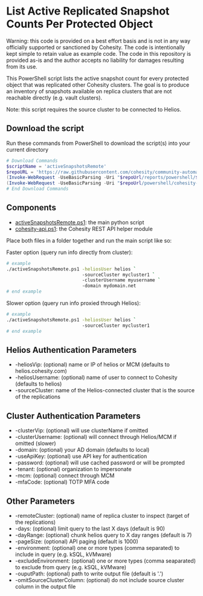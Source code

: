 # List Active Replicated Snapshot Counts Per Protected Object

Warning: this code is provided on a best effort basis and is not in any way officially supported or sanctioned by Cohesity. The code is intentionally kept simple to retain value as example code. The code in this repository is provided as-is and the author accepts no liability for damages resulting from its use.

This PowerShell script lists the active snapshot count for every protected object that was replicated other Cohesity clusters. The goal is to produce an inventory of snapshots available on replica clusters that are not reachable directly (e.g. vault clusters).

Note: this script requires the source cluster to be connected to Helios.

## Download the script

Run these commands from PowerShell to download the script(s) into your current directory

```powershell
# Download Commands
$scriptName = 'activeSnapshotsRemote'
$repoURL = 'https://raw.githubusercontent.com/cohesity/community-automation-samples/main'
(Invoke-WebRequest -UseBasicParsing -Uri "$repoUrl/reports/powershell/$scriptName/$scriptName.ps1").content | Out-File "$scriptName.ps1"; (Get-Content "$scriptName.ps1") | Set-Content "$scriptName.ps1"
(Invoke-WebRequest -UseBasicParsing -Uri "$repoUrl/powershell/cohesity-api/cohesity-api.ps1").content | Out-File cohesity-api.ps1; (Get-Content cohesity-api.ps1) | Set-Content cohesity-api.ps1
# End Download Commands
```

## Components

* [activeSnapshotsRemote.ps1](https://raw.githubusercontent.com/cohesity/community-automation-samples/main/reports/powershell/activeSnapshotsRemote/activeSnapshotsRemote.ps1): the main python script
* [cohesity-api.ps1](https://raw.githubusercontent.com/cohesity/community-automation-samples/main/powershell/cohesity-api/cohesity-api.ps1): the Cohesity REST API helper module

Place both files in a folder together and run the main script like so:

Faster option (query run info directly from cluster):

```bash
# example
./activeSnapshotsRemote.ps1 -heliosUser helios `
                            -sourceCluster mycluster1 `
                            -clusterUsername myusername `
                            -domain mydomain.net
# end example
```

Slower option (query run info proxied through Helios):

```bash
# example
./activeSnapshotsRemote.ps1 -heliosUser helios `
                            -sourceCluster mycluster1
# end example
```

## Helios Authentication Parameters

* -heliosVip: (optional) name or IP of helios or MCM (defaults to helios.cohesity.com)
* -heliosUsername: (optional) name of user to connect to Cohesity (defaults to helios)
* -sourceCluster: name of the Helios-connected cluster that is the source of the replications

## Cluster Authentication Parameters

* -clusterVip: (optional) will use clusterName if omitted
* -clusterUsername: (optional) will connect through Helios/MCM if omitted (slower)
* -domain: (optional) your AD domain (defaults to local)
* -useApiKey: (optional) use API key for authentication
* -password: (optional) will use cached password or will be prompted
* -tenant: (optional) organization to impersonate
* -mcm: (optional) connect through MCM
* -mfaCode: (optional) TOTP MFA code

## Other Parameters

* -remoteCluster: (optional) name of replica cluster to inspect (target of the replications)
* -days: (optional) limit query to the last X days (default is 90)
* -dayRange: (optional) chunk helios query to X day ranges (default is 7)
* -pageSize: (optional) API paging (default is 1000)
* -environment: (optional) one or more types (comma separated) to include in query (e.g. kSQL, kVMware)
* -excludeEnvironment: (optional) one or more types (comma seaparated) to exclude from query  (e.g. kSQL, kVMware)
* -ouputPath: (optional) path to write output file (default is '.')
* -omitSourceClusterColumn: (optional) do not include source cluster column in the output file
